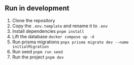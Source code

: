 ## Run in development

1. Clone the repository
2. Copy the `.env.template` and rename it to `.env`
3. Install dependencies `pnpm install`
4. Lift the database `docker compose up -d`
5. Run prisma migrations `pnpx prisma migrate dev --name initialMigration`
6. Run seed `pnpm run seed`
7. Run the project `pnpm dev`
